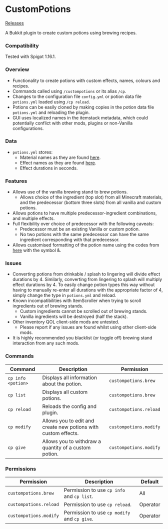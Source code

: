# CustomPotions
[Releases](https://github.com/IIInitiationnn/CustomPotions/releases)

A Bukkit plugin to create custom potions using brewing recipes.

### Compatibility
Tested with Spigot 1.16.1.

### Overview
- Functionality to create potions with custom effects, names, colours and recipes.
- Commands called using `/custompotions` or its alias `/cp`.
- Changes to the configuration file `config.yml` or potion data file `potions.yml` loaded using `/cp reload`.
- Potions can be easily cloned by making copies in the potion data file `potions.yml` and reloading the plugin.
- GUI uses localized names in the itemstack metadata, which could potentially conflict with other mods, plugins or non-Vanilla configurations.

### Data
- `potions.yml` stores:
    - Material names as they are found [here](https://hub.spigotmc.org/javadocs/spigot/org/bukkit/Material.html).
    - Effect names as they are found [here](https://hub.spigotmc.org/javadocs/spigot/org/bukkit/potion/PotionEffectType.html).
    - Effect durations in seconds.

### Features
- Allows use of the vanilla brewing stand to brew potions.
    - Allows choice of the ingredient (top slot) from all Minecraft materials, and the predecessor (bottom three slots)
     from all vanilla and custom potions.
- Allows potions to have multiple predecessor-ingredient combinations, and multiple effects.
- Full flexibility over choice of predecessor with the following caveats:
    - Predecessor must be an existing Vanilla or custom potion.
    - No two potions with the same predecessor can have the same ingredient corresponding with that predecessor.
- Allows customised formatting of the potion name using the codes from
    [here](https://minecraft.gamepedia.com/Formatting_codes) with the symbol &.

### Issues
- Converting potions from drinkable / splash to lingering will divide effect durations by 4. Similarly, converting from
lingering to splash will multiply effect durations by 4. To easily change potion types this way without having to
manually re-enter all durations with the appropriate factor of 4, simply change the type in `potions.yml` and reload.
- Known incompatibilities with ItemScroller when trying to scroll ingredients out of brewing stands.
    - Custom ingredients cannot be scrolled out of brewing stands.
    - Vanilla ingredients will be destroyed (half the stack).
- Other inventory QOL client-side mods are untested.
    - Please report if any issues are found whilst using other client-side mods.
- It is highly recommended you blacklist (or toggle off) brewing stand interaction from any such mods.

### Commands
| Command | Description | Permission |
| ------- | ----------- | ---------- |
| `cp info <potion>` | Displays all information about the potion. | `custompotions.brew` |
| `cp list` | Displays all custom potions. | `custompotions.brew` |
| `cp reload` | Reloads the config and plugin. | `custompotions.reload` |
| `cp modify` |  Allows you to edit and create new potions with custom effects. | `custompotions.modify` |
| `cp give` | Allows you to withdraw a quantity of a custom potion. | `custompotions.modify` |
### Permissions
| Permission | Description | Default |
| ---------- | ----------- | ------- |
| `custompotions.brew` | Permission to use `cp info` and `cp list`. | All |
| `custompotions.reload` | Permission to use `cp reload`. | Operator |
| `custompotions.modify` | Permission to use `cp modify` and `cp give`. | Operator |